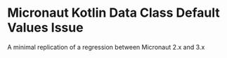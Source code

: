 # Micronaut Kotlin Data Class Default Values Issue 

A minimal replication of a regression between Micronaut 2.x and 3.x
